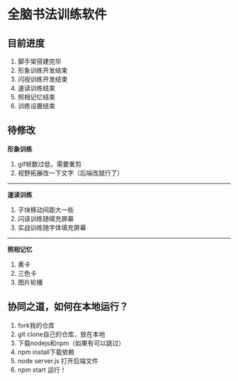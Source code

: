 # 全脑书法训练软件
## 目前进度
1. 脚手架搭建完毕
2. 形象训练开发结束
3. 闪视训练开发结束
4. 速读训练结束
5. 照相记忆结束
6. 训练设置结束


## 待修改
**形象训练**
  1. gif帧数过低，需要重剪
  2. 视野拓展改一下文字（后端改就行了）
***********************************************************************
**速读训练**
  1. 子块移动间距大一些
  2. 闪读训练随填充屏幕
  3. 实战训练随字体填充屏幕
**********************************************************************
**照相记忆**
  1. 黄卡
  2. 三色卡
  3. 图片轮播

## 协同之道，如何在本地运行？
1. fork我的仓库
2. git clone自己的仓库，放在本地
3. 下载nodejs和npm（如果有可以跳过）
4. npm install下载依赖
5. node server.js 打开后端文件
6. npm start 运行！
